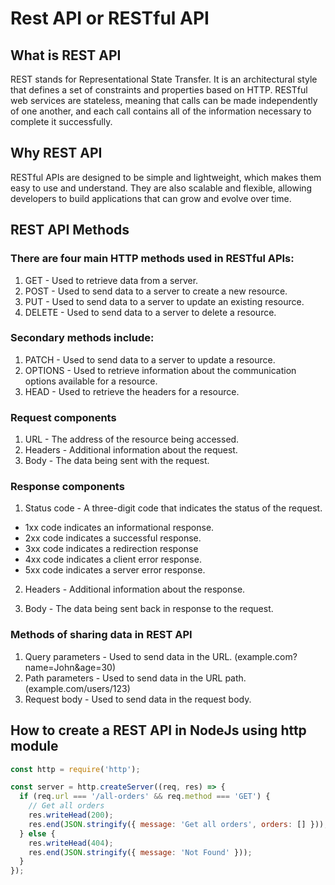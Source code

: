 # Rest API or RESTful API

## What is REST API

REST stands for Representational State Transfer. It is an architectural style that defines a set of constraints and properties based on HTTP. RESTful web services are stateless, meaning that calls can be made independently of one another, and each call contains all of the information necessary to complete it successfully.

## Why REST API

RESTful APIs are designed to be simple and lightweight, which makes them easy to use and understand. They are also scalable and flexible, allowing developers to build applications that can grow and evolve over time.

## REST API Methods

### There are four main HTTP methods used in RESTful APIs:

1. GET - Used to retrieve data from a server.
2. POST - Used to send data to a server to create a new resource.
3. PUT - Used to send data to a server to update an existing resource.
4. DELETE - Used to send data to a server to delete a resource.

### Secondary methods include:

1. PATCH - Used to send data to a server to update a resource.
2. OPTIONS - Used to retrieve information about the communication options available for a resource.
3. HEAD - Used to retrieve the headers for a resource.

### Request components

1. URL - The address of the resource being accessed.
2. Headers - Additional information about the request.
3. Body - The data being sent with the request.

### Response components

1. Status code - A three-digit code that indicates the status of the request.

- 1xx code indicates an informational response.
- 2xx code indicates a successful response.
- 3xx code indicates a redirection response
- 4xx code indicates a client error response.
- 5xx code indicates a server error response.

2. Headers - Additional information about the response.

3. Body - The data being sent back in response to the request.

### Methods of sharing data in REST API

1. Query parameters - Used to send data in the URL. (example.com?name=John&age=30)
2. Path parameters - Used to send data in the URL path. (example.com/users/123)
3. Request body - Used to send data in the request body.

## How to create a REST API in NodeJs using http module

```javascript
const http = require('http');

const server = http.createServer((req, res) => {
  if (req.url === '/all-orders' && req.method === 'GET') {
    // Get all orders
    res.writeHead(200);
    res.end(JSON.stringify({ message: 'Get all orders', orders: [] }));
  } else {
    res.writeHead(404);
    res.end(JSON.stringify({ message: 'Not Found' }));
  }
});
```
